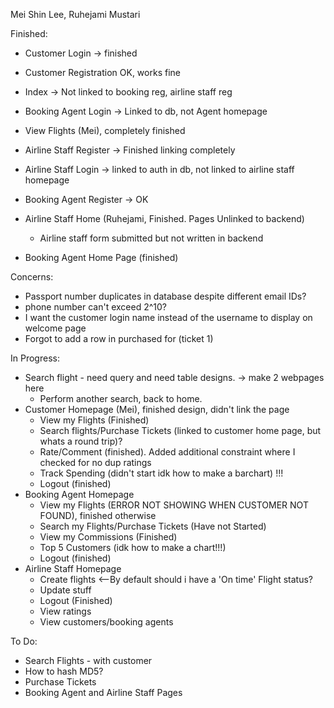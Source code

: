 Mei Shin Lee, Ruhejami Mustari 

Finished: 
- Customer Login -> finished
- Customer Registration OK, works fine
- Index -> Not linked to booking reg, airline staff reg
- Booking Agent Login -> Linked to db, not Agent homepage
- View Flights (Mei), completely finished
- Airline Staff Register -> Finished linking completely

- Airline Staff Login -> linked to auth in db, not linked to airline staff homepage 
- Booking Agent Register -> OK
- Airline Staff Home (Ruhejami, Finished. Pages Unlinked to backend)
    - Airline staff form submitted but not written in backend  
- Booking Agent Home Page (finished)

Concerns: 
- Passport number duplicates in database despite different email IDs? 
- phone number can't exceed 2^10? 
- I want the customer login name instead of the username to display on welcome page
- Forgot to add a row in purchased for (ticket 1)

In Progress: 
- Search flight - need query and need table designs. -> make 2 webpages here  
    - Perform another search, back to home. 
- Customer Homepage (Mei), finished design, didn't link the page 
    - View my Flights (Finished)
    - Search flights/Purchase Tickets (linked to customer home page, but whats a round trip)? 
    - Rate/Comment (finished). Added additional constraint where I checked for no dup ratings 
    - Track Spending (didn't start idk how to make a barchart) !!!
    - Logout (finished)
- Booking Agent Homepage 
    - View my Flights (ERROR NOT SHOWING WHEN CUSTOMER NOT FOUND), finished otherwise 
    - Search my Flights/Purchase Tickets (Have not Started)
    - View my Commissions (Finished)
    - Top 5 Customers (idk how to make a chart!!!)
    - Logout (finished)
- Airline Staff Homepage 
    - Create flights <--By default should i have a 'On time' Flight status?
    - Update stuff 
    - Logout (Finished)
    - View ratings
    - View customers/booking agents


To Do: 
- Search Flights - with customer 
- How to hash MD5?  
- Purchase Tickets 
- Booking Agent and Airline Staff Pages
